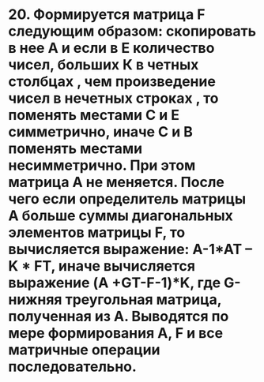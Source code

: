 # 20. Формируется матрица F следующим образом: скопировать в нее А и  если в Е количество чисел, больших К в четных столбцах , чем произведение чисел в нечетных строках , то поменять местами С и Е симметрично, иначе С и В поменять местами несимметрично. При этом матрица А не меняется. После чего если определитель матрицы А больше суммы диагональных элементов матрицы F, то вычисляется выражение: A-1*AT – K * FТ, иначе вычисляется выражение (A +GТ-F-1)*K, где G-нижняя треугольная матрица, полученная из А. Выводятся по мере формирования А, F и все матричные операции последовательно.
